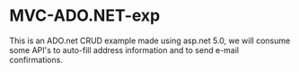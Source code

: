 # MVC-ADO.NET-exp
This is an ADO.net CRUD example made using asp.net 5.0, we will consume some API's to auto-fill address information and to send e-mail confirmations.
